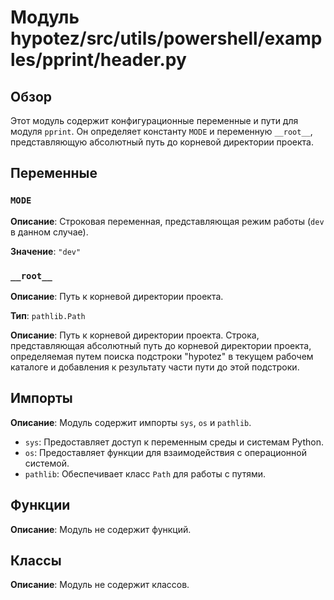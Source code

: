 # Модуль hypotez/src/utils/powershell/examples/pprint/header.py

## Обзор

Этот модуль содержит конфигурационные переменные и пути для модуля `pprint`.  Он определяет константу `MODE` и переменную `__root__`, представляющую абсолютный путь до корневой директории проекта.

## Переменные

### `MODE`

**Описание**: Строковая переменная, представляющая режим работы (`dev` в данном случае).

**Значение**: `"dev"`

### `__root__`

**Описание**: Путь к корневой директории проекта.

**Тип**: `pathlib.Path`

**Описание**: Путь к корневой директории проекта. Строка, представляющая абсолютный путь до корневой директории проекта, определяемая путем поиска подстроки "hypotez" в текущем рабочем каталоге и добавления к результату части пути до этой подстроки.


## Импорты

**Описание**: Модуль содержит импорты `sys`, `os` и `pathlib`.

- `sys`: Предоставляет доступ к переменным среды и системам Python.
- `os`: Предоставляет функции для взаимодействия с операционной системой.
- `pathlib`: Обеспечивает класс `Path` для работы с путями.


## Функции

**Описание**: Модуль не содержит функций.


## Классы

**Описание**: Модуль не содержит классов.